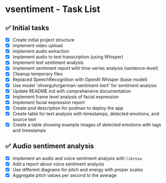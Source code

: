 # vsentiment - Task List

## ✅ Initial tasks
- [x] Create initial project structure
- [x] implement video upload
- [x] implement audio extraction
- [x] Implement audio to text transcription (using Whisper)
- [x] Implement text sentiment analysis
- [x] Implement sentiment report with time-series analysis (sentence-level)
- [x] Cleanup temporary files
- [x] Replaced SpeechRecognition with OpenAI Whisper (base model)
- [x] Use model 'oliverguhr/german-sentiment-bert' for sentiment analysis
- [x] Update README.md with comprehensive documentation
- [x] Implement frame level analysis of facial expression
- [x] Implement facial expression report
- [x] Create pod description for podman to deploy the app
- [x] Create table for text analysis with timestamps, detected emotions, and source text
- [x] Create a table showing example images of detected emotions with tags and timestamps

## ✅ Audio sentiment analysis
- [x] Implement an audio and voice sentiment analysis with `librosa`
- [x] Add a report about voice sentiment analysis
- [x] Use different diagrams for pitch and energy with proper scales
- [x] Aggregate pitch values per second to the average
